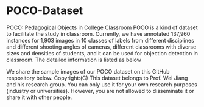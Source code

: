 # POCO-Dataset
POCO: Pedagogical Objects in College Classroom
POCO is a kind of dataset to facilitate the study in classroom. Currently, we have annotated 137,960 instances for 1,903 images in 10 classes of labels from different disciplines and different shooting angles of cameras, different classrooms with diverse sizes and densities of students, and it can be used for objection detection in classroom. The detailed information is listed as below


We share the sample images of our POCO dataset on this GitHub respository below.
Copyright:(C) This dataset belongs to Prof. Wei Jiang and his research group. You can only use it for your own research purposes (industry or universities). However, you are not allowed to disseminate it or share it with other people.
